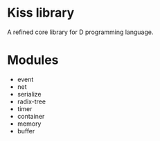 # Kiss library
A refined core library for D programming language.

# Modules
 * event
 * net
 * serialize
 * radix-tree
 * timer
 * container
 * memory
 * buffer
 